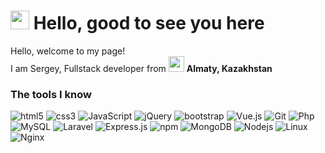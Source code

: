 # <img src="https://i.pinimg.com/originals/9f/9a/df/9f9adfa6f52bb13d1656fcb9f4c8ac1a.gif" width="30"/> Hello, good to see you here

Hello, welcome to my page!<br/>
I am Sergey, Fullstack developer from <img src="https://upload.wikimedia.org/wikipedia/commons/d/d3/Flag_of_Kazakhstan.svg" width="25"/> __Almaty, Kazakhstan__

### The tools I know

<p>
  <img alt="html5" src="https://img.shields.io/badge/-HTML5-E34F26?style=flat-square&logo=html5&logoColor=white" />
  <img alt="css3" src="https://img.shields.io/badge/-CSS3-254bdd?style=flat-square&logo=css3&logoColor=white" />
  <img alt="JavaScript" src="https://img.shields.io/badge/-JavaScript-white?style=flat-square&logo=JavaScript&logoColor=f7df1e" />
  <img alt="jQuery" src="https://img.shields.io/badge/-jQuery-1a71b5?style=flat-square&logo=jQuery&logoColor=white" />
  <img alt="bootstrap" src="https://img.shields.io/badge/-Bootstrap-533b78?style=flat-square&logo=Bootstrap&logoColor=white" />
  <img alt="Vue.js" src="https://img.shields.io/badge/-Vue.js-3fb27f?style=flat-square&logo=Vue.js&logoColor=white" />
  <img alt="Git" src="https://img.shields.io/badge/-Git-F05032?style=flat-square&logo=git&logoColor=white" />
  <img alt="Php" src="https://img.shields.io/badge/-PHP-7377ad?style=flat-square&logo=php&logoColor=white" />
  <img alt="MySQL" src="https://img.shields.io/badge/-MySQL-004f6a?style=flat-square&logo=MySQL&logoColor=white" />
  <img alt="Laravel" src="https://img.shields.io/badge/-Laravel-ff2d20?style=flat-square&logo=Laravel&logoColor=white" />
  <img alt="Express.js" src="https://img.shields.io/badge/-Express.js-yellow?style=flat-square&logo=Express.js&logoColor=black" />
  <img alt="npm" src="https://img.shields.io/badge/-NPM-CB3837?style=flat-square&logo=npm&logoColor=white" />
  <img alt="MongoDB" src="https://img.shields.io/badge/-MongoDB-13aa52?style=flat-square&logo=mongodb&logoColor=white" />
  <img alt="Nodejs" src="https://img.shields.io/badge/-Nodejs-43853d?style=flat-square&logo=Node.js&logoColor=white" />
  <img alt="Linux" src="https://img.shields.io/badge/-Linux-efb80f?style=flat-square&logo=Linux&logoColor=black" />
  <img alt="Nginx" src="https://img.shields.io/badge/-Nginx-009137?style=flat-square&logo=Nginx&logoColor=white" />
</p>
